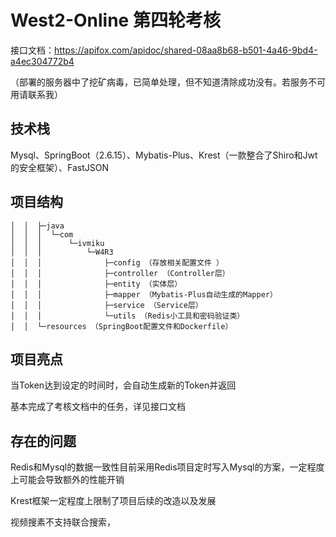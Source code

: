 # West2-Online 第四轮考核

接口文档：https://apifox.com/apidoc/shared-08aa8b68-b501-4a46-9bd4-a4ec304772b4

（部署的服务器中了挖矿病毒，已简单处理，但不知道清除成功没有。若服务不可用请联系我）

## 技术栈

Mysql、SpringBoot（2.6.15）、Mybatis-Plus、Krest（一款整合了Shiro和Jwt的安全框架）、FastJSON

## 项目结构

```
│  │  ├─java
│  │  │  └─com
│  │  │      └─ivmiku
│  │  │          └─W4R3
│  │  │              ├─config （存放相关配置文件 ）
│  │  │              ├─controller （Controller层）
│  │  │              ├─entity （实体层）
│  │  │              ├─mapper （Mybatis-Plus自动生成的Mapper）
│  │  │              ├─service （Service层）
│  │  │              └─utils （Redis小工具和密码验证类）
│  │  └─resources （SpringBoot配置文件和Dockerfile）
```



## 项目亮点

当Token达到设定的时间时，会自动生成新的Token并返回

基本完成了考核文档中的任务，详见接口文档

## 存在的问题

Redis和Mysql的数据一致性目前采用Redis项目定时写入Mysql的方案，一定程度上可能会导致额外的性能开销

Krest框架一定程度上限制了项目后续的改造以及发展

视频搜素不支持联合搜索，



